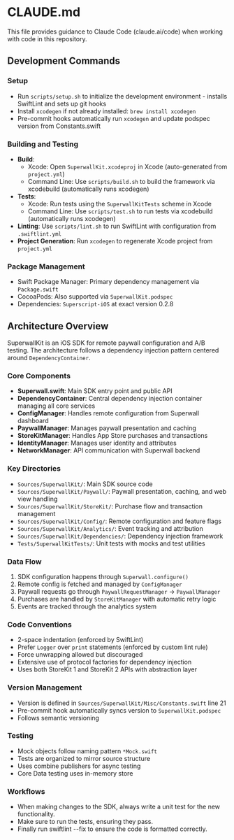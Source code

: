 # CLAUDE.md

This file provides guidance to Claude Code (claude.ai/code) when working with code in this repository.

## Development Commands

### Setup
- Run `scripts/setup.sh` to initialize the development environment - installs SwiftLint and sets up git hooks
- Install `xcodegen` if not already installed: `brew install xcodegen`
- Pre-commit hooks automatically run `xcodegen` and update podspec version from Constants.swift

### Building and Testing
- **Build**: 
  - Xcode: Open `SuperwallKit.xcodeproj` in Xcode (auto-generated from `project.yml`)
  - Command Line: Use `scripts/build.sh` to build the framework via xcodebuild (automatically runs xcodegen)
- **Tests**: 
  - Xcode: Run tests using the `SuperwallKitTests` scheme in Xcode
  - Command Line: Use `scripts/test.sh` to run tests via xcodebuild (automatically runs xcodegen)
- **Linting**: Use `scripts/lint.sh` to run SwiftLint with configuration from `.swiftlint.yml`
- **Project Generation**: Run `xcodegen` to regenerate Xcode project from `project.yml`

### Package Management
- Swift Package Manager: Primary dependency management via `Package.swift`
- CocoaPods: Also supported via `SuperwallKit.podspec`
- Dependencies: `Superscript-iOS` at exact version 0.2.8

## Architecture Overview

SuperwallKit is an iOS SDK for remote paywall configuration and A/B testing. The architecture follows a dependency injection pattern centered around `DependencyContainer`.

### Core Components

- **Superwall.swift**: Main SDK entry point and public API
- **DependencyContainer**: Central dependency injection container managing all core services
- **ConfigManager**: Handles remote configuration from Superwall dashboard
- **PaywallManager**: Manages paywall presentation and caching
- **StoreKitManager**: Handles App Store purchases and transactions
- **IdentityManager**: Manages user identity and attributes
- **NetworkManager**: API communication with Superwall backend

### Key Directories

- `Sources/SuperwallKit/`: Main SDK source code
- `Sources/SuperwallKit/Paywall/`: Paywall presentation, caching, and web view handling
- `Sources/SuperwallKit/StoreKit/`: Purchase flow and transaction management
- `Sources/SuperwallKit/Config/`: Remote configuration and feature flags
- `Sources/SuperwallKit/Analytics/`: Event tracking and attribution
- `Sources/SuperwallKit/Dependencies/`: Dependency injection framework
- `Tests/SuperwallKitTests/`: Unit tests with mocks and test utilities

### Data Flow

1. SDK configuration happens through `Superwall.configure()`
2. Remote config is fetched and managed by `ConfigManager`
3. Paywall requests go through `PaywallRequestManager` -> `PaywallManager`
4. Purchases are handled by `StoreKitManager` with automatic retry logic
5. Events are tracked through the analytics system

### Code Conventions

- 2-space indentation (enforced by SwiftLint)
- Prefer `Logger` over `print` statements (enforced by custom lint rule)
- Force unwrapping allowed but discouraged
- Extensive use of protocol factories for dependency injection
- Uses both StoreKit 1 and StoreKit 2 APIs with abstraction layer

### Version Management

- Version is defined in `Sources/SuperwallKit/Misc/Constants.swift` line 21
- Pre-commit hook automatically syncs version to `SuperwallKit.podspec`
- Follows semantic versioning

### Testing

- Mock objects follow naming pattern `*Mock.swift`
- Tests are organized to mirror source structure
- Uses combine publishers for async testing
- Core Data testing uses in-memory store


### Workflows

- When making changes to the SDK, always write a unit test for the new
  functionality.
- Make sure to run the tests, ensuring they pass.
- Finally run swiftlint --fix to ensure the code is formatted correctly.
